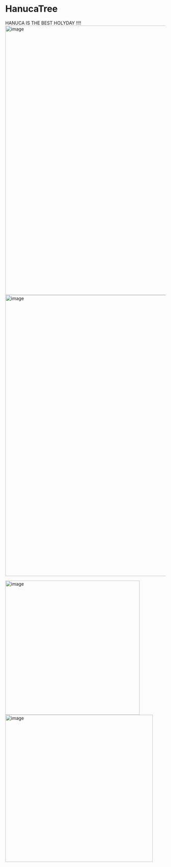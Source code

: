 # HanucaTree
HANUCA IS THE BEST HOLYDAY !!!! 
<img width="847" alt="image" src="https://user-images.githubusercontent.com/90776557/206916768-66e2e702-6a5f-4f83-a078-22e41eea66a3.png">
<img width="884" alt="image" src="https://user-images.githubusercontent.com/90776557/206916774-3038dd75-f474-4591-8e62-05aec2634f5a.png">

<img width="422" alt="image" src="https://user-images.githubusercontent.com/90776557/206913107-69f58a6d-0626-4318-b5ab-825993d2f4be.png">
<img width="463" alt="image" src="https://user-images.githubusercontent.com/90776557/206913113-81ad090a-77d5-4b6f-86cc-6d01c90449a5.png">
